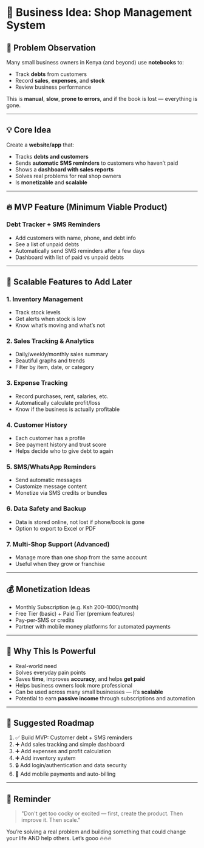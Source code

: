 # 🧠 Business Idea: Shop Management System

## 📝 Problem Observation

Many small business owners in Kenya (and beyond) use **notebooks** to:
- Track **debts** from customers
- Record **sales**, **expenses**, and **stock**
- Review business performance

This is **manual**, **slow**, **prone to errors**, and if the book is lost — everything is gone.

---

## 💡 Core Idea

Create a **website/app** that:
- Tracks **debts and customers**
- Sends **automatic SMS reminders** to customers who haven’t paid
- Shows a **dashboard with sales reports**
- Solves real problems for real shop owners
- Is **monetizable** and **scalable**

---

## 🔥 MVP Feature (Minimum Viable Product)

### Debt Tracker + SMS Reminders
- Add customers with name, phone, and debt info
- See a list of unpaid debts
- Automatically send SMS reminders after a few days
- Dashboard with list of paid vs unpaid debts

---

## 🚀 Scalable Features to Add Later

### 1. Inventory Management
- Track stock levels
- Get alerts when stock is low
- Know what’s moving and what’s not

### 2. Sales Tracking & Analytics
- Daily/weekly/monthly sales summary
- Beautiful graphs and trends
- Filter by item, date, or category

### 3. Expense Tracking
- Record purchases, rent, salaries, etc.
- Automatically calculate profit/loss
- Know if the business is actually profitable

### 4. Customer History
- Each customer has a profile
- See payment history and trust score
- Helps decide who to give debt to again

### 5. SMS/WhatsApp Reminders
- Send automatic messages
- Customize message content
- Monetize via SMS credits or bundles

### 6. Data Safety and Backup
- Data is stored online, not lost if phone/book is gone
- Option to export to Excel or PDF

### 7. Multi-Shop Support (Advanced)
- Manage more than one shop from the same account
- Useful when they grow or franchise

---

## 💰 Monetization Ideas

- Monthly Subscription (e.g. Ksh 200–1000/month)
- Free Tier (basic) + Paid Tier (premium features)
- Pay-per-SMS or credits
- Partner with mobile money platforms for automated payments

---

## 🤯 Why This Is Powerful

- Real-world need
- Solves everyday pain points
- Saves **time**, improves **accuracy**, and helps **get paid**
- Helps business owners look more professional
- Can be used across many small businesses — it’s **scalable**
- Potential to earn **passive income** through subscriptions and automation

---

## 🔧 Suggested Roadmap

1. ✅ Build MVP: Customer debt + SMS reminders
2. ➕ Add sales tracking and simple dashboard
3. ➕ Add expenses and profit calculation
4. ➕ Add inventory system
5. 🔒 Add login/authentication and data security
6. 💸 Add mobile payments and auto-billing

---

## 🧠 Reminder

> "Don't get too cocky or excited — first, create the product. Then improve it. Then scale."

You’re solving a real problem and building something that could change your life AND help others. Let’s gooo 🔥🔥🔥

